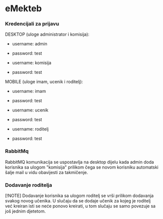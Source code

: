 # eMekteb

### Kredencijali za prijavu

DESKTOP (uloge administrator i komisija):

- username: admin 
- password: test

- username: komisija
- password: test


MOBILE (uloge imam, ucenik i roditelj):

- username: imam
- password: test

- username: ucenik
- password: test

- username: roditelj
- password: test

### RabbitMq
RabbitMQ komunikacija se uspostavlja na desktop dijelu kada admin doda korisnika sa ulogom "komisija" 
prilikom čega se novom korisniku automatski šalje mail u vidu obavijesti za takmičenje.


### Dodavanje roditelja
[!NOTE]
Dodavanje korisnika sa ulogom roditelj se vrši prilikom dodavanja svakog novog učenika.
U slučaju da se dodaje učenik za kojeg je roditelj već kreiran isti se neće ponovo kreirati, 
u tom slučaju se samo povezuje sa još jednim djetetom. 
